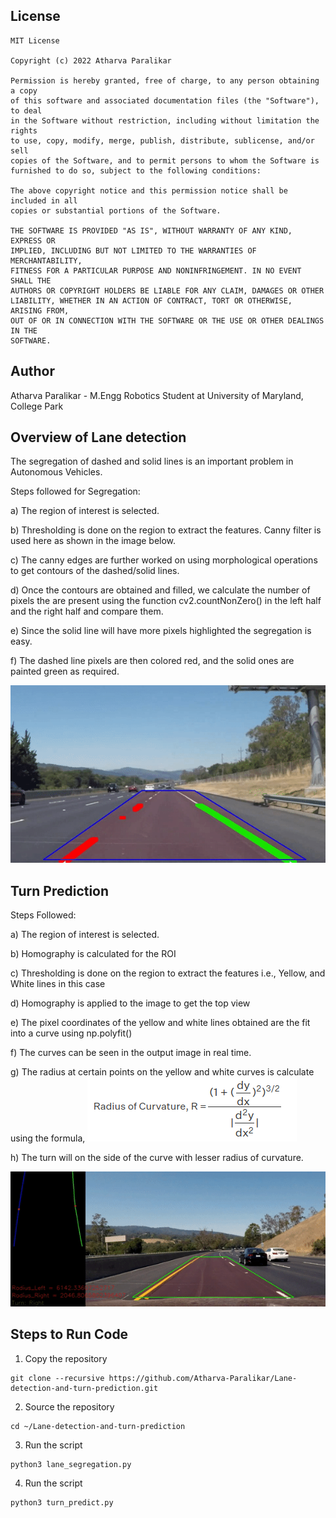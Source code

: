 ## License
```
MIT License

Copyright (c) 2022 Atharva Paralikar

Permission is hereby granted, free of charge, to any person obtaining a copy
of this software and associated documentation files (the "Software"), to deal
in the Software without restriction, including without limitation the rights
to use, copy, modify, merge, publish, distribute, sublicense, and/or sell
copies of the Software, and to permit persons to whom the Software is
furnished to do so, subject to the following conditions:

The above copyright notice and this permission notice shall be included in all
copies or substantial portions of the Software.

THE SOFTWARE IS PROVIDED "AS IS", WITHOUT WARRANTY OF ANY KIND, EXPRESS OR
IMPLIED, INCLUDING BUT NOT LIMITED TO THE WARRANTIES OF MERCHANTABILITY,
FITNESS FOR A PARTICULAR PURPOSE AND NONINFRINGEMENT. IN NO EVENT SHALL THE
AUTHORS OR COPYRIGHT HOLDERS BE LIABLE FOR ANY CLAIM, DAMAGES OR OTHER
LIABILITY, WHETHER IN AN ACTION OF CONTRACT, TORT OR OTHERWISE, ARISING FROM,
OUT OF OR IN CONNECTION WITH THE SOFTWARE OR THE USE OR OTHER DEALINGS IN THE
SOFTWARE.
```
## Author
Atharva Paralikar - M.Engg Robotics Student at University of Maryland, College Park

## Overview of Lane detection

The segregation of dashed and solid lines is an important problem in Autonomous
Vehicles.

Steps followed for Segregation:

a) The region of interest is selected.

b) Thresholding is done on the region to extract the features. Canny filter is used
here as shown in the image below.

c) The canny edges are further worked on using morphological operations to get
contours of the dashed/solid lines.

d) Once the contours are obtained and filled, we calculate the number of pixels
the are present using the function cv2.countNonZero() in the left half and the
right half and compare them.

e) Since the solid line will have more pixels highlighted the segregation is easy.

f) The dashed line pixels are then colored red, and the solid ones are painted
green as required.

![Segregation of dashed and solid Line](https://github.com/Atharva-Paralikar/Lane-detection-and-turn-prediction/blob/main/docs/lane_segregation.gif)

## Turn Prediction

Steps Followed:

a) The region of interest is selected.

b) Homography is calculated for the ROI

c) Thresholding is done on the region to extract the features i.e., Yellow, and
White lines in this case

d) Homography is applied to the image to get the top view

e) The pixel coordinates of the yellow and white lines obtained are the fit into a
curve using np.polyfit()

f) The curves can be seen in the output image in real time.

g) The radius at certain points on the yellow and white curves is calculate using
the formula,
![](https://github.com/Atharva-Paralikar/Lane-detection-and-turn-prediction/blob/main/docs/radius.png)

h) The turn will on the side of the curve with lesser radius of curvature.

![Turn Prediction](https://github.com/Atharva-Paralikar/Lane-detection-and-turn-prediction/blob/main/docs/turn_predict.gif)

## Steps to Run Code

1. Copy the repository
```
git clone --recursive https://github.com/Atharva-Paralikar/Lane-detection-and-turn-prediction.git
```
2. Source the repository 
```
cd ~/Lane-detection-and-turn-prediction
```
3. Run the script 
```
python3 lane_segregation.py
```
4. Run the script 
```
python3 turn_predict.py
```

